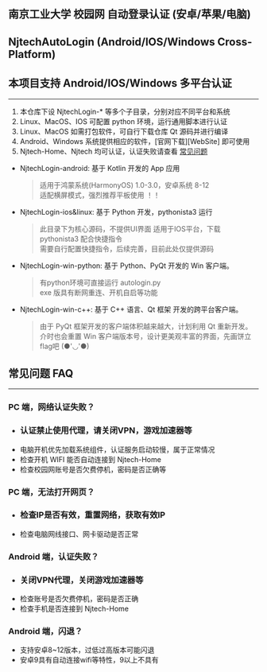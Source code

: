 ## 南京工业大学 校园网 自动登录认证 (安卓/苹果/电脑)
## NjtechAutoLogin (Android/IOS/Windows Cross-Platform)
 


## 本项目支持 Android/IOS/Windows 多平台认证

----------------------------------------

1. 本仓库下设 NjtechLogin-* 等多个子目录，分别对应不同平台和系统
2. Linux、MacOS、IOS 可配置 python 环境，运行通用脚本进行认证
3. Linux、MacOS 如需打包软件，可自行下载仓库 Qt 源码并进行编译
4. Android、Windows 系统提供相应的软件，[官网下载][WebSite] 即可使用
5. Njtech-Home、Njtech 均可认证，认证失败请查看 [常见问题](#faq)


 

- NjtechLogin-android: 基于 Kotlin 开发的 App 应用 
  > 适用于鸿蒙系统(HarmonyOS) 1.0-3.0，安卓系统 8-12  
  > 适配横屏模式，强烈推荐平板使用 ！！

- NjtechLogin-ios&linux: 基于 Python 开发，pythonista3 运行
  > 此目录下为核心源码，不提供UI界面
  > 适用于IOS平台，下载 pythonista3 配合快捷指令  
  > 需要自行配置快捷指令，后续完善，目前此处仅提供源码  

- NjtechLogin-win-python: 基于 Python、PyQt 开发的 Win 客户端。
  > 有python环境可直接运行 autologin.py  
  > exe 版具有断网重连、开机自启等功能

- NjtechLogin-win-c++: 基于 C++ 语言、Qt 框架 开发的跨平台客户端。  
  > 由于 PyQt 框架开发的客户端体积越来越大，计划利用 Qt 重新开发。  
  > 介时也会重置 Win 客户端版本号，设计更美观丰富的界面，先画饼立flag吧 (●'◡'●)

 

 

## 常见问题 FAQ <span id="faq"></span>

----------------------------------------

 
### PC 端，网络认证失败？

- ### 认证禁止使用代理，请关闭VPN，游戏加速器等
- 电脑开机优先加载系统组件，认证服务启动较慢，属于正常情况
- 检查开机 WIFI 能否自动连接到 Njtech-Home
- 检查校园网账号是否欠费停机，密码是否正确等
</details>



### PC 端，无法打开网页？

- ### 检查IP是否有效，重置网络，获取有效IP
- 检查电脑网线接口、网卡驱动是否正常

### Android 端，认证失败？
 

- ### 关闭VPN代理，关闭游戏加速器等 
- 检查账号是否欠费停机，密码是否正确
- 检查手机是否连接到 Njtech-Home
 


 
### Android 端，闪退？
 
- 支持安卓8~12版本，过低过高版本可能闪退
- 安卓9具有自动连接wifi等特性，9以上不具有
 


